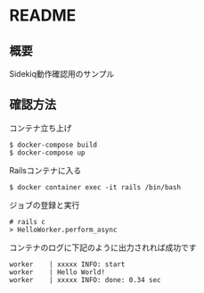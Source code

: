 # README

## 概要
Sidekiq動作確認用のサンプル

## 確認方法
コンテナ立ち上げ
```
$ docker-compose build
$ docker-compose up
```

Railsコンテナに入る
```
$ docker container exec -it rails /bin/bash
```

ジョブの登録と実行
```
# rails c
> HelloWorker.perform_async
```

コンテナのログに下記のように出力されれば成功です
```
worker    | xxxxx INFO: start
worker    | Hello World!
worker    | xxxxx INFO: done: 0.34 sec
```